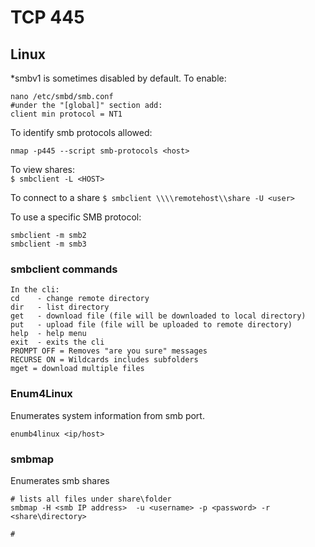 # TCP 445  

## Linux

*smbv1 is sometimes disabled by default.  To enable:
```
nano /etc/smbd/smb.conf  
#under the "[global]" section add:
client min protocol = NT1
```
To identify smb protocols allowed:
```
nmap -p445 --script smb-protocols <host>
```

To view shares:  
`$ smbclient -L <HOST>`  

To connect to a share
`$ smbclient \\\\remotehost\\share -U <user>`

To use a specific SMB protocol:
```
smbclient -m smb2
smbclient -m smb3
```
### smbclient commands
```
In the cli:  
cd    - change remote directory
dir   - list directory
get   - download file (file will be downloaded to local directory)
put   - upload file (file will be uploaded to remote directory)
help  - help menu
exit  - exits the cli 
PROMPT OFF = Removes "are you sure" messages
RECURSE ON = Wildcards includes subfolders
mget = download multiple files

```
### Enum4Linux  
Enumerates system information from smb port.  

`enumb4linux <ip/host>`  

### smbmap
Enumerates smb shares  

```
# lists all files under share\folder
smbmap -H <smb IP address>  -u <username> -p <password> -r <share\directory>

#
```
